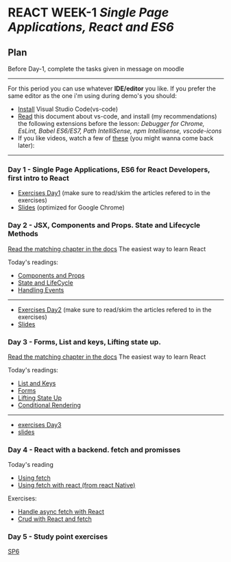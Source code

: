 # REACT WEEK-1 *Single Page Applications, React and ES6*

## Plan

Before Day-1, complete the tasks given in message on moodle

---
For this period you can use whatever **IDE/editor** you like. If you prefer the same editor as the one i'm using during demo's you should:
* [Install](https://code.visualstudio.com/download) Visual Studio Code(vs-code) 
* [Read](https://code.visualstudio.com/Docs/languages/javascript) this document about vs-code, and install (my recommendations) the following extensions before the lesson: 
 *Debugger for Chrome, EsLint, Babel ES6/ES7, Path IntelliSense, npm Intellisense, vscode-icons*
* If you like videos, watch a few of [these](https://code.visualstudio.com/docs/introvideos/overview) (you might wanna come back later):
---

### Day 1 - Single Page Applications, ES6 for React Developers, first intro to React

- [Exercises Day1](https://docs.google.com/document/d/1ae7MtxCZaq8EhpiJJpVgGP-e3pKqOdlKBo_u2qnjWlc/edit?usp=sharing) (make sure to read/skim the articles refered to in the exercises)
- [Slides](http://slides.mydemos.dk/reactIntro/reactIntro.html) (optimized for Google Chrome)


### Day 2 - JSX, Components and Props. State and Lifecycle Methods

[Read the matching chapter in the docs](https://reactjs.org/) The easiest way to learn React

Today's readings:
- [Components and Props](https://reactjs.org/docs/components-and-props.html)
- [State and LifeCycle](https://reactjs.org/docs/state-and-lifecycle.html)
- [Handling Events](https://reactjs.org/docs/handling-events.html)
---
- [Exercises Day2](https://docs.google.com/document/d/10zi2rqmWIE4lRCCvA764gYp615IrQFOZuXP2rnkBvt0/edit?usp=sharing) (make sure to read/skim the articles refered to in the exercises)
- [Slides](http://slides.mydemos.dk/react2/react2.html)


### Day 3 - Forms, List and keys, Lifting state up.

[Read the matching chapter in the docs](https://reactjs.org/) The easiest way to learn React

Today's readings:
- [List and Keys](https://reactjs.org/docs/lists-and-keys.html)
- [Forms](https://reactjs.org/docs/forms.html)
- [Lifting State Up](https://reactjs.org/docs/lifting-state-up.html)
- [Conditional Rendering](https://reactjs.org/docs/conditional-rendering.html)
---
- [exercises Day3](https://docs.google.com/document/d/1jcID_BCywrYf48ee0X9oUHgJOxRfZgRQKczCWQiLGvE/edit?usp=sharing)
- [slides](http://slides.mydemos.dk/react2/react2.html#12)

### Day 4 - React with a backend. fetch and promisses
Today's reading
- [Using fetch](https://developers.google.com/web/updates/2015/03/introduction-to-fetch)
- [Using fetch with react (from react Native)](https://facebook.github.io/react-native/docs/network.html)

Exercises:

- [Handle async fetch with React](https://docs.google.com/document/d/1b9_S7mbnWYfPXdF_fkvWQ1yyST6s-pSFzYKgrkrRHJ8/edit?usp=sharing)
- [Crud with React and fetch](https://docs.google.com/document/d/1WSOodFN-8oc9oLlLlPZPTFErYxEF43sLggvAc_N_3j4/edit?usp=sharing)

### Day 5 - Study point exercises
[SP6](https://docs.google.com/document/d/1oHvEEG0KjiJvrYVDg66SqyO_INSVhefGPHANGVxwRow/edit?usp=sharing)
